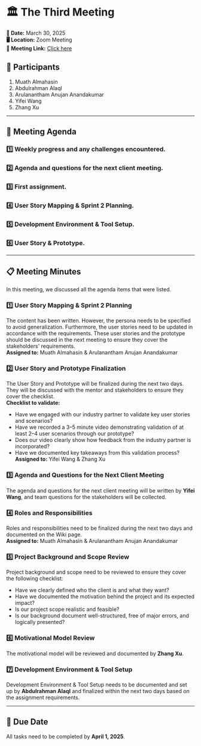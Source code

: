# 🏛 The Third Meeting  

**📅 Date:** March 30, 2025  
**🖥 Location:** Zoom Meeting  
**🔗 Meeting Link:** [Click here](https://unimelb.zoom.us/j/82606428379?pwd=6tkj6WyzTk2yDVloz8lLwoDMB5DgRh.1)  

## 👥 Participants  
1. Muath Almahasin  
2. Abdulrahman Alaql  
3. Arulanantham Anujan Anandakumar  
4. Yifei Wang  
5. Zhang Xu  

---

## 📌 Meeting Agenda  

### 1️⃣ Weekly progress and any challenges encountered.  
### 2️⃣ Agenda and questions for the next client meeting.  
### 3️⃣ First assignment.  
### 4️⃣ User Story Mapping & Sprint 2 Planning.  
### 5️⃣ Development Environment & Tool Setup.  
### 6️⃣ User Story & Prototype.

---

## 📋 Meeting Minutes  

In this meeting, we discussed all the agenda items that were listed.

### 1️⃣ User Story Mapping & Sprint 2 Planning  
The content has been written. However, the persona needs to be specified to avoid generalization. Furthermore, the user stories need to be updated in accordance with the requirements. These user stories and the prototype should be discussed in the next meeting to ensure they cover the stakeholders' requirements.  
**Assigned to:** Muath Almahasin & Arulanantham Anujan Anandakumar  

### 2️⃣ User Story and Prototype Finalization  
The User Story and Prototype will be finalized during the next two days. They will be discussed with the mentor and stakeholders to ensure they cover the checklist.  
**Checklist to validate:**  
- Have we engaged with our industry partner to validate key user stories and scenarios?  
- Have we recorded a 3–5 minute video demonstrating validation of at least 2–4 user scenarios through our prototype?  
- Does our video clearly show how feedback from the industry partner is incorporated?  
- Have we documented key takeaways from this validation process?  
**Assigned to:** Yifei Wang & Zhang Xu  

### 3️⃣ Agenda and Questions for the Next Client Meeting  
The agenda and questions for the next client meeting will be written by **Yifei Wang**, and team questions for the stakeholders will be collected.  

### 4️⃣ Roles and Responsibilities  
Roles and responsibilities need to be finalized during the next two days and documented on the Wiki page.  
**Assigned to:** Muath Almahasin & Arulanantham Anujan Anandakumar  

### 5️⃣ Project Background and Scope Review  
Project background and scope need to be reviewed to ensure they cover the following checklist:  
- Have we clearly defined who the client is and what they want?  
- Have we documented the motivation behind the project and its expected impact?  
- Is our project scope realistic and feasible?  
- Is our background document well-structured, free of major errors, and logically presented?  

### 6️⃣ Motivational Model Review  
The motivational model will be reviewed and documented by **Zhang Xu**.  

### 7️⃣ Development Environment & Tool Setup  
Development Environment & Tool Setup needs to be documented and set up by **Abdulrahman Alaql** and finalized within the next two days based on the assignment requirements.  

---

## 📅 Due Date  
All tasks need to be completed by **April 1, 2025**.  
